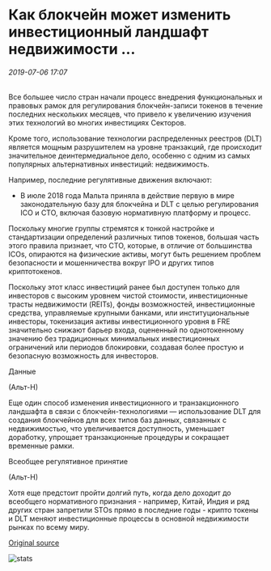 # Как блокчейн может изменить инвестиционный ландшафт недвижимости ...

###### 2019-07-06 17:07

Все большее число стран начали процесс внедрения функциональных и правовых рамок для регулирования блокчейн-записи токенов в течение последних нескольких месяцев, что привело к увеличению изучения этих технологий во многих инвестициях Секторов.

Кроме того, использование технологии распределенных реестров (DLT) является мощным разрушителем на уровне транзакций, где происходит значительное деинтермедиальное дело, особенно с одним из самых популярных альтернативных инвестиций: недвижимость.

Например, последние регулятивные движения включают:

- В июле 2018 года Мальта приняла в действие первую в мире законодательную базу для блокчейна и DLT с целью регулирования ICO и СТО, включая базовую нормативную платформу и процесс.

Поскольку многие группы стремятся к тонкой настройке и стандартизации определений различных типов токенов, большая часть этого правила признает, что СТО, которые, в отличие от большинства ICOs, опираются на физические активы, могут быть решением проблем безопасности и мошенничества вокруг IPO и других типов криптотокенов.

Поскольку этот класс инвестиций ранее был доступен только для инвесторов с высоким уровнем чистой стоимости, инвестиционные трасты недвижимости (REITs), фонды возможностей, инвестиционные средства, управляемые крупными банками, или институциональные инвесторы, токенизация активы инвестиционного уровня в FRE значительно снижают барьер входа, оцененный по однотокенному значению без традиционных минимальных инвестиционных ограничений или периодов блокировки, создавая более простую и безопасную возможность для инвесторов.

Данные

(Альт-Н)

Еще один способ изменения инвестиционного и транзакционного ландшафта в связи с блокчейн-технологиями — использование DLT для создания блокчейнов для всех типов баз данных, связанных с недвижимостью, что увеличивается доступность, уменьшает доработку, упрощает транзакционные процедуры и сокращает временные рамки.

Всеобщее регулятивное принятие

(Альт-Н)

Хотя еще предстоит пройти долгий путь, когда дело доходит до всеобщего нормативного признания - например, Китай, Индия и ряд других стран запретили STOs прямо в последние годы - крипто токены и DLT меняют инвестиционные процессы в основной недвижимости рынках по всему миру.

[Original source](https://cointelegraph.com/news/how-blockchain-could-change-the-real-estate-investment-landscape)

![stats](https://c.statcounter.com/11760860/0/a89fa40b/1/ "stats")